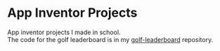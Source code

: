 # App Inventor Projects
App inventor projects I made in school.<br>
The code for the golf leaderboard is in my [golf-leaderboard](https://github.com/Neddslayer/golf-leaderboard) repository.
